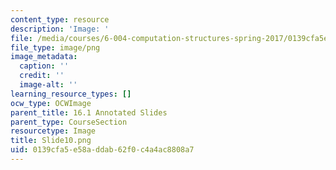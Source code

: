 ```yaml
---
content_type: resource
description: 'Image: '
file: /media/courses/6-004-computation-structures-spring-2017/0139cfa5e58addab62f0c4a4ac8808a7_Slide10.png
file_type: image/png
image_metadata:
  caption: ''
  credit: ''
  image-alt: ''
learning_resource_types: []
ocw_type: OCWImage
parent_title: 16.1 Annotated Slides
parent_type: CourseSection
resourcetype: Image
title: Slide10.png
uid: 0139cfa5-e58a-ddab-62f0-c4a4ac8808a7
---
```

